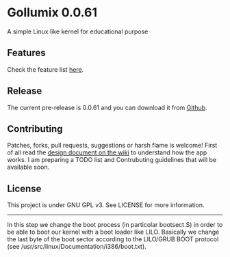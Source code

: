 # Gollumix 0.0.61

A simple Linux like kernel for educational purpose

## Features

Check the feature list [here](https://github.com/sasadangelo/gollumix/wiki).

## Release

The current pre-release is 0.0.61 and you can download it from [Github](https://github.com/sasadangelo/gollumix/releases).

## Contributing

Patches, forks, pull requests, suggestions or harsh flame is welcome! First of all read the [design document on the wiki](https://github.com/sasadangelo/gollumix/wiki/Design) to understand how the app works. I am preparing a TODO list and Contrubuting guidelines that will be available soon.

## License

This project is under GNU GPL v3. See LICENSE for more information.

----------------------------------------------------------------------------------------------
In this step we change the boot process (in particolar bootsect.S) in order
to be able to boot our kernel with a boot loader like LILO.
Basically we change the last byte of the boot sector according to the
LILO/GRUB BOOT protocol (see /usr/src/linux/Documentation/i386/boot.txt).
